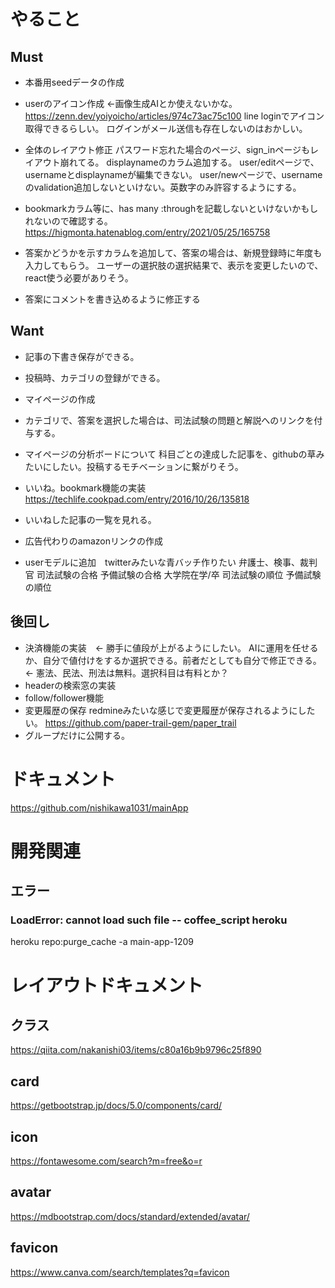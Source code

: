 # やること
## Must
- 本番用seedデータの作成
- userのアイコン作成  ←画像生成AIとか使えないかな。
https://zenn.dev/yoiyoicho/articles/974c73ac75c100
line loginでアイコン取得できるらしい。
ログインがメール送信も存在しないのはおかしい。
- 全体のレイアウト修正
パスワード忘れた場合のページ、sign_inページもレイアウト崩れてる。
displaynameのカラム追加する。
user/editページで、usernameとdisplaynameが編集できない。
user/newページで、usernameのvalidation追加しないといけない。英数字のみ許容するようにする。
- bookmarkカラム等に、has many :throughを記載しないといけないかもしれないので確認する。
https://higmonta.hatenablog.com/entry/2021/05/25/165758

- 答案かどうかを示すカラムを追加して、答案の場合は、新規登録時に年度も入力してもらう。
ユーザーの選択肢の選択結果で、表示を変更したいので、react使う必要がありそう。
- 答案にコメントを書き込めるように修正する

## Want
- 記事の下書き保存ができる。
- 投稿時、カテゴリの登録ができる。
- マイページの作成
- カテゴリで、答案を選択した場合は、司法試験の問題と解説へのリンクを付与する。
- マイページの分析ボードについて
科目ごとの達成した記事を、githubの草みたいにしたい。投稿するモチベーションに繋がりそう。

- いいね。bookmark機能の実装
https://techlife.cookpad.com/entry/2016/10/26/135818
- いいねした記事の一覧を見れる。

- 広告代わりのamazonリンクの作成
- userモデルに追加　twitterみたいな青バッチ作りたい
弁護士、検事、裁判官
司法試験の合格
予備試験の合格
大学院在学/卒
司法試験の順位
予備試験の順位

## 後回し
- 決済機能の実装　← 勝手に値段が上がるようにしたい。
AIに運用を任せるか、自分で値付けをするか選択できる。前者だとしても自分で修正できる。
← 憲法、民法、刑法は無料。選択科目は有料とか？
- headerの検索窓の実装
- follow/follower機能
- 変更履歴の保存
redmineみたいな感じで変更履歴が保存されるようにしたい。
https://github.com/paper-trail-gem/paper_trail
- グループだけに公開する。

# ドキュメント
https://github.com/nishikawa1031/mainApp

# 開発関連
## エラー
### LoadError: cannot load such file -- coffee_script heroku
heroku repo:purge_cache -a main-app-1209

# レイアウトドキュメント
## クラス
https://qiita.com/nakanishi03/items/c80a16b9b9796c25f890
## card
https://getbootstrap.jp/docs/5.0/components/card/
## icon
https://fontawesome.com/search?m=free&o=r
## avatar
https://mdbootstrap.com/docs/standard/extended/avatar/

## favicon
https://www.canva.com/search/templates?q=favicon